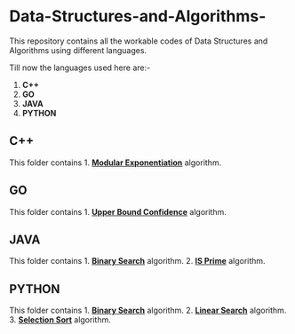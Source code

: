 # Data-Structures-and-Algorithms-
This repository contains all the workable codes of Data Structures and Algorithms using different languages.

Till now the languages used here are:-

  1. **C++**
  2. **GO**
  3. **JAVA**
  4. **PYTHON**
  
## C++
This folder contains 1. [**Modular Exponentiation**](https://github.com/dscjntuc/Data-Structures-and-Algorithms/blob/master/C%2B%2B/Modular%20Exponentiation.cpp) algorithm.

## GO
This folder contains 1. [**Upper Bound Confidence**](https://github.com/sahanihit/Data-Structures-and-Algorithms/blob/master/Go/UpperBoundConfidence.go) algorithm.

## JAVA
This folder contains 1. [**Binary Search**](https://github.com/sahanihit/Data-Structures-and-Algorithms/blob/master/Java/BinarySearch.java) algorithm.
                     2. [**IS Prime**](https://github.com/sahanihit/Data-Structures-and-Algorithms/blob/master/Java/isPrime.java) algorithm.
                     
## PYTHON
This folder contains 1. [**Binary Search**](https://github.com/sahanihit/Data-Structures-and-Algorithms/blob/master/Python/Binary%20search.py) algorithm.
                     2. [**Linear Search**](https://github.com/sahanihit/Data-Structures-and-Algorithms/blob/master/Python/LinearSearch.py) algorithm.
                     3. [**Selection Sort**](https://github.com/sahanihit/Data-Structures-and-Algorithms/blob/master/Python/selection%20sort.py) algorithm.
